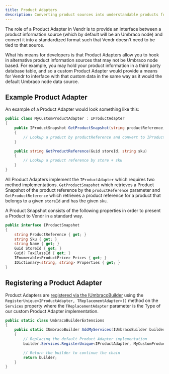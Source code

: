 ```yaml
---
title: Product Adapters
description: Converting product sources into understandable products for Vendr, the eCommerce solution for Umbraco
---
```


The role of a Product Adapter in Vendr is to provide an interface between a product information source (which by default will be an Umbraco node) and convert it into a standardized format such that Vendr doesn't need to be tied to that source.

What his means for developers is that Product Adapters allow you to hook in alternative product information sources that may not be Umbraco node based. For example, you may hold your product information in a third party database table, and so a custom Product Adapter would provide a means for Vendr to interface with that custom data in the same way as it would the default Umbraco node data source.

## Example Product Adapter

An example of a Product Adapter would look something like this:

````csharp
public class MyCustomProductAdapter : IProductAdapter
{
    public IProductSnapshot GetProductSnapshot(string productReference, string languageIsoCode)
    {
        // Lookup a product by productReference and convert to IProductSnapshot
    }

    public string GetProductReference(Guid storeId, string sku)
    {
        // Lookup a product reference by store + sku
    }
}

````

All Product Adapters implement the `IProductAdapter` which requires two method implementations. `GetProductSnapshot` which retrieves a Product Snapshot of the product reference by the `productReference` parameter and `GetProductReference` which retrieves a product reference for a product that belongs to a given `storeId` and has the given `sku`.

A Product Snapshot consists of the following properties in order to present a Product to Vendr in a standard way. 


````csharp
public interface IProductSnapshot
{
    string ProductReference { get; }
    string Sku { get; }
    string Name { get; }
    Guid StoreId { get; }
    Guid? TaxClassId { get; }
    IEnumerable<ProductPrice> Prices { get; }
    IDictionary<string, string> Properties { get; }
}

````

## Registering a Product Adapter

Product Adapters are [registered via the IUmbracoBuilder](../dependency-injection/#registering-dependencies) using the `RegisterUnique<IProductAdapter, TReplacementAdapter>()` method on the `Services` property where the `TReplacementAdapter` parameter is the Type of our custom Product Adapter implementation.

````csharp
public static class UmbracoBuilderExtensions
{
    public static IUmbracoBuilder AddMyServices(IUmbracoBuilder builder)
    {
        // Replacing the default Product Adapter implementation
        builder.Services.RegisterUnique<IProductAdapter, MyCustomProductAdapter>();

        // Return the builder to continue the chain
        return builder;
    }
}
````